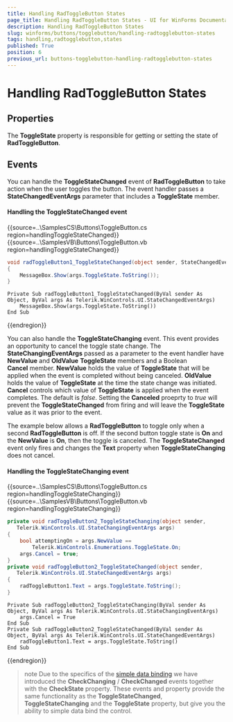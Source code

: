 ```yaml
---
title: Handling RadToggleButton States
page_title: Handling RadToggleButton States - UI for WinForms Documentation
description: Handling RadToggleButton States
slug: winforms/buttons/togglebutton/handling-radtogglebutton-states
tags: handling,radtogglebutton,states
published: True
position: 6
previous_url: buttons-togglebutton-handling-radtogglebutton-states
---
```


# Handling RadToggleButton States



## Properties

The __ToggleState__ property is responsible for getting or setting the state of __RadToggleButton__.
        

## Events

You can handle the __ToggleStateChanged__ event of __RadToggleButton__ to take action when the user toggles the button. The event handler passes a __StateChangedEventArgs__ parameter that includes a __ToggleState__ member.
        

#### Handling the ToggleStateChanged event 

{{source=..\SamplesCS\Buttons\ToggleButton.cs region=handlingToggleStateChanged}} 
{{source=..\SamplesVB\Buttons\ToggleButton.vb region=handlingToggleStateChanged}} 

````C#
void radToggleButton1_ToggleStateChanged(object sender, StateChangedEventArgs args)
{
    MessageBox.Show(args.ToggleState.ToString());
}

````
````VB.NET
Private Sub radToggleButton1_ToggleStateChanged(ByVal sender As Object, ByVal args As Telerik.WinControls.UI.StateChangedEventArgs)
    MessageBox.Show(args.ToggleState.ToString())
End Sub

````

{{endregion}} 

You can also handle the __ToggleStateChanging__ event. This event provides an opportunity to cancel the toggle state change. The __StateChangingEventArgs__ passed as a parameter to the event handler have __NewValue__ and __OldValue__ __ToggleState__ members and a Boolean __Cancel__ member. __NewValue__ holds the value of __ToggleState__ that will be applied when the event is completed without being canceled. __OldValue__ holds the value of __ToggleState__ at the time the state change was initiated. __Cancel__ controls which value of __ToggleState__ is applied when the event completes. The default is *false*. Setting the __Canceled__ proeprty to *true* will prevent the __ToggleStateChanged__ from firing and will leave the __ToggleState__ value as it was prior to the event.
        
The example below allows a __RadToggleButton__ to toggle only when a second __RadToggleButton__ is off. If the second button toggle state is __On__ and the __NewValue__ is __On__, then the toggle is canceled. The __ToggleStateChanged__ event only fires and changes the __Text__ property when __ToggleStateChanging__ does not cancel.
       
#### Handling the ToggleStateChanging event 

{{source=..\SamplesCS\Buttons\ToggleButton.cs region=handlingToggleStateChanging}} 
{{source=..\SamplesVB\Buttons\ToggleButton.vb region=handlingToggleStateChanging}} 

````C#
private void radToggleButton2_ToggleStateChanging(object sender,
   Telerik.WinControls.UI.StateChangingEventArgs args)
{
    bool attemptingOn = args.NewValue ==
        Telerik.WinControls.Enumerations.ToggleState.On;
    args.Cancel = true;
}
private void radToggleButton2_ToggleStateChanged(object sender,
   Telerik.WinControls.UI.StateChangedEventArgs args)
{
    radToggleButton1.Text = args.ToggleState.ToString();
}

````
````VB.NET
Private Sub radToggleButton2_ToggleStateChanging(ByVal sender As Object, ByVal args As Telerik.WinControls.UI.StateChangingEventArgs)
    args.Cancel = True
End Sub
Private Sub radToggleButton2_ToggleStateChanged(ByVal sender As Object, ByVal args As Telerik.WinControls.UI.StateChangedEventArgs)
    radToggleButton1.Text = args.ToggleState.ToString()
End Sub

````

{{endregion}} 

>note Due to the specifics of the [simple data binding](http://msdn.microsoft.com/en-us/library/system.windows.forms.binding(v=vs.110).aspx) we have introduced the __CheckChanging__ / __CheckChanged__ events together with the __CheckState__ property. These events and property provide the same functionality as the __ToggleStateChanged__, __ToggleStateChanging__ and the __ToggleState__ property, but give you the ability to simple data bind the control.
>

